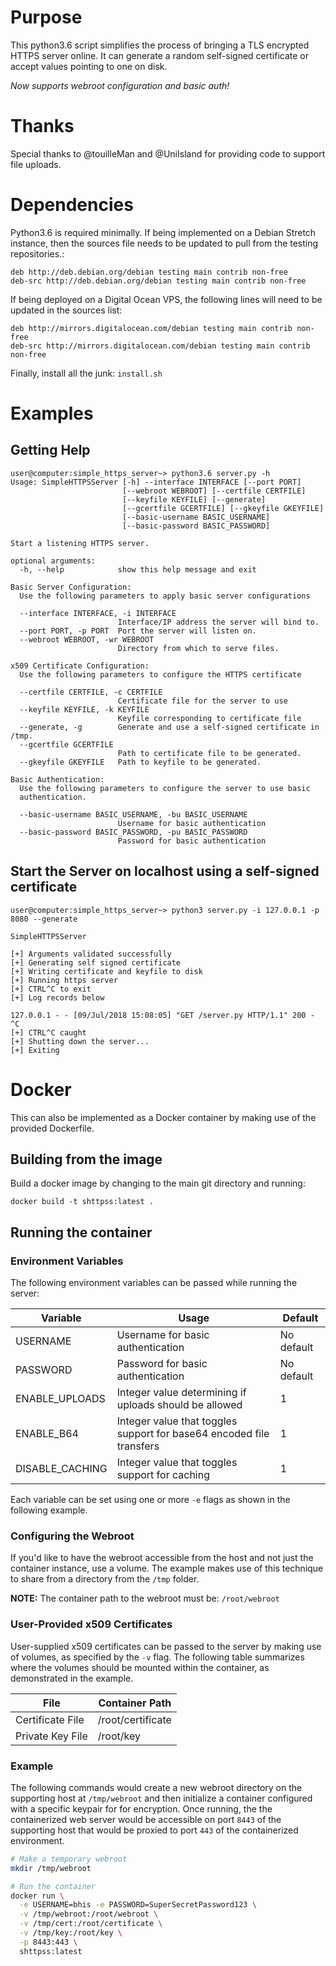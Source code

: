 # Purpose

This python3.6 script simplifies the process of bringing a TLS encrypted HTTPS
server online. It can generate a random self-signed certificate or accept values
pointing to one on disk.

*Now supports webroot configuration and basic auth!*

# Thanks

Special thanks to @touilleMan and @UniIsland for providing code to support
file uploads. 

# Dependencies

Python3.6 is required minimally. If being implemented on a Debian Stretch instance,
then the sources file needs to be updated to pull from the testing repositories.:

```
deb http://deb.debian.org/debian testing main contrib non-free
deb-src http://deb.debian.org/debian testing main contrib non-free
```

If being deployed on a Digital Ocean VPS, the following lines will need to be updated
in the sources list:

```
deb http://mirrors.digitalocean.com/debian testing main contrib non-free
deb-src http://mirrors.digitalocean.com/debian testing main contrib non-free
```

Finally, install all the junk: `install.sh`

# Examples

## Getting Help

```
user@computer:simple_https_server~> python3.6 server.py -h
Usage: SimpleHTTPSServer [-h] --interface INTERFACE [--port PORT]
                         [--webroot WEBROOT] [--certfile CERTFILE]
                         [--keyfile KEYFILE] [--generate]
                         [--gcertfile GCERTFILE] [--gkeyfile GKEYFILE]
                         [--basic-username BASIC_USERNAME]
                         [--basic-password BASIC_PASSWORD]

Start a listening HTTPS server.

optional arguments:
  -h, --help            show this help message and exit

Basic Server Configuration:
  Use the following parameters to apply basic server configurations

  --interface INTERFACE, -i INTERFACE
                        Interface/IP address the server will bind to.
  --port PORT, -p PORT  Port the server will listen on.
  --webroot WEBROOT, -wr WEBROOT
                        Directory from which to serve files.

x509 Certificate Configuration:
  Use the following parameters to configure the HTTPS certificate

  --certfile CERTFILE, -c CERTFILE
                        Certificate file for the server to use
  --keyfile KEYFILE, -k KEYFILE
                        Keyfile corresponding to certificate file
  --generate, -g        Generate and use a self-signed certificate in /tmp.
  --gcertfile GCERTFILE
                        Path to certificate file to be generated.
  --gkeyfile GKEYFILE   Path to keyfile to be generated.

Basic Authentication:
  Use the following parameters to configure the server to use basic
  authentication.

  --basic-username BASIC_USERNAME, -bu BASIC_USERNAME
                        Username for basic authentication
  --basic-password BASIC_PASSWORD, -pu BASIC_PASSWORD
                        Password for basic authentication

```

## Start the Server on localhost using a self-signed certificate

```
user@computer:simple_https_server~> python3 server.py -i 127.0.0.1 -p 8080 --generate

SimpleHTTPSServer

[+] Arguments validated successfully
[+] Generating self signed certificate
[+] Writing certificate and keyfile to disk
[+] Running https server
[+] CTRL^C to exit
[+] Log records below

127.0.0.1 - - [09/Jul/2018 15:08:05] "GET /server.py HTTP/1.1" 200 -
^C
[+] CTRL^C caught
[+] Shutting down the server...
[+] Exiting
```

# Docker

This can also be implemented as a Docker container by making use of the provided
Dockerfile.

## Building from the image

Build a docker image by changing to the main git directory and running:

```
docker build -t shttpss:latest .
```

## Running the container

### Environment Variables

The following environment variables can be passed while running the server:

|Variable|Usage|Default|
|---|---|---|
|USERNAME|Username for basic authentication|No default|
|PASSWORD|Password for basic authentication|No default|
|ENABLE\_UPLOADS|Integer value determining if uploads should be allowed|1|
|ENABLE\_B64|Integer value that toggles support for base64 encoded file transfers|1|
|DISABLE\_CACHING|Integer value that toggles support for caching|1|

Each variable can be set using one or more `-e` flags as shown in the following
example.

### Configuring the Webroot

If you'd like to have the webroot accessible from the host and not just the
container instance, use a volume. The example makes use of this technique to
share from a directory from the `/tmp` folder.

**NOTE:** The container path to the webroot must be: `/root/webroot`

### User-Provided x509 Certificates

User-supplied x509 certificates can be passed to the server by making use
of volumes, as specified by the `-v` flag. The following table summarizes
where the volumes should be mounted within the container, as demonstrated
in the example.

|File|Container Path|
|---|---|
|Certificate File|/root/certificate|
|Private Key File|/root/key|

### Example

The following commands would create a new webroot directory on the supporting
host at `/tmp/webroot` and then initialize a container configured with a specific
keypair for for encryption. Once running, the the containerized web server would
be accessible on port `8443` of the supporting host that would be proxied to port
`443` of the containerized environment.

```bash
# Make a temporary webroot
mkdir /tmp/webroot

# Run the container
docker run \
  -e USERNAME=bhis -e PASSWORD=SuperSecretPassword123 \
  -v /tmp/webroot:/root/webroot \
  -v /tmp/cert:/root/certificate \
  -v /tmp/key:/root/key \
  -p 8443:443 \
  shttpss:latest
```
